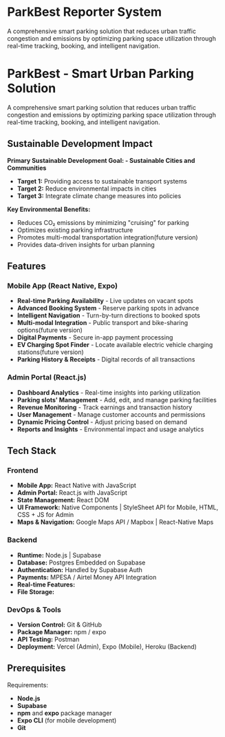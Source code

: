 # ParkBest Reporter System
A comprehensive smart parking solution that reduces urban traffic congestion and emissions by optimizing parking space utilization through real-time tracking, booking, and intelligent navigation.

# ParkBest - Smart Urban Parking Solution 

A comprehensive smart parking solution that reduces urban traffic congestion and emissions by optimizing parking space utilization through real-time tracking, booking, and intelligent navigation.

## Sustainable Development Impact 

**Primary Sustainable Development Goal: - Sustainable Cities and Communities**
- **Target 1:** Providing access to sustainable transport systems
- **Target 2:** Reduce environmental impacts in cities
- **Target 3:** Integrate climate change measures into policies

**Key Environmental Benefits:**
- Reduces CO₂ emissions by minimizing "cruising" for parking
- Optimizes existing parking infrastructure
- Promotes multi-modal transportation integration(future version)
- Provides data-driven insights for urban planning

## Features

### Mobile App (React Native, Expo)
- **Real-time Parking Availability** - Live updates on vacant spots
- **Advanced Booking System** - Reserve parking spots in advance
- **Intelligent Navigation** - Turn-by-turn directions to booked spots
- **Multi-modal Integration** - Public transport and bike-sharing options(future version)
- **Digital Payments** - Secure in-app payment processing
- **EV Charging Spot Finder** - Locate available electric vehicle charging stations(future version)
- **Parking History & Receipts** - Digital records of all transactions

### Admin Portal (React.js)
- **Dashboard Analytics** - Real-time insights into parking utilization
- **Parking slots' Management** - Add, edit, and manage parking facilities
- **Revenue Monitoring** - Track earnings and transaction history
- **User Management** - Manage customer accounts and permissions
- **Dynamic Pricing Control** - Adjust pricing based on demand
- **Reports and Insights** - Environmental impact and usage analytics

## Tech Stack

### Frontend
- **Mobile App:** React Native with JavaScript
- **Admin Portal:** React.js with JavaScript
- **State Management:**  React DOM
- **UI Framework:** Native Components | StyleSheet API for Mobile, HTML, CSS + JS for Admin
- **Maps & Navigation:** Google Maps API / Mapbox | React-Native Maps

### Backend
- **Runtime:** Node.js | Supabase
- **Database:** Postgres Embedded on Supabase
- **Authentication:** Handled by Supabase Auth
- **Payments:** MPESA / Airtel Money API Integration
- **Real-time Features:** 
- **File Storage:** 

### DevOps & Tools
- **Version Control:** Git & GitHub
- **Package Manager:** npm / expo
- **API Testing:** Postman 
- **Deployment:** Vercel (Admin), Expo (Mobile), Heroku (Backend)

## Prerequisites

Requirements:
- **Node.js** 
- **Supabase**
- **npm** and **expo** package manager
- **Expo CLI** (for mobile development)
- **Git**






